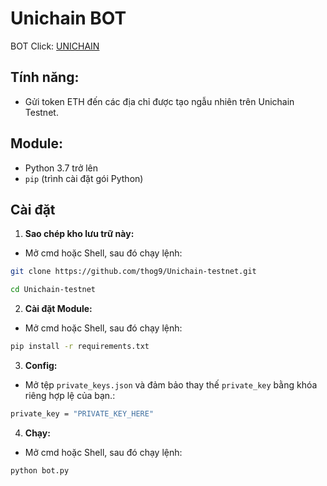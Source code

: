 # Unichain BOT
BOT Click: [UNICHAIN](https://docs.unichain.org/docs)

## Tính năng:

* Gửi token ETH đến các địa chỉ được tạo ngẫu nhiên trên Unichain Testnet.

## Module:

- Python 3.7 trở lên
- `pip` (trình cài đặt gói Python)

## Cài đặt
1. **Sao chép kho lưu trữ này:**
- Mở cmd hoặc Shell, sau đó chạy lệnh:
```sh
git clone https://github.com/thog9/Unichain-testnet.git
```
```sh
cd Unichain-testnet
```
2. **Cài đặt Module:**
- Mở cmd hoặc Shell, sau đó chạy lệnh:
```sh
pip install -r requirements.txt
```
3. **Config:**
- Mở tệp `private_keys.json` và đảm bảo thay thế `private_key` bằng khóa riêng hợp lệ của bạn.:
```sh
private_key = "PRIVATE_KEY_HERE"
```
4. **Chạy:**
- Mở cmd hoặc Shell, sau đó chạy lệnh:
```sh
python bot.py
```